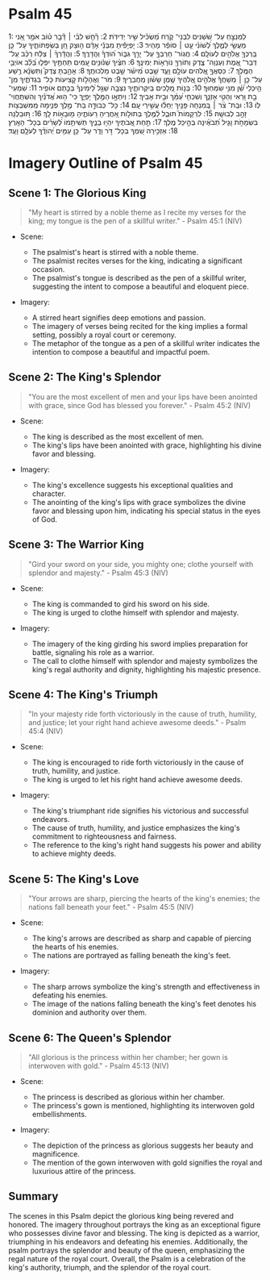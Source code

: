 # Psalm 45
1: לַמְנַצֵּ֣חַ עַל־ שֹׁ֭שַׁנִּים לִבְנֵי־ קֹ֑רַח מַ֝שְׂכִּ֗יל שִׁ֣יר יְדִידֹֽת׃
2: רָ֘חַ֤שׁ לִבִּ֨י ׀ דָּ֘בָ֤ר ט֗וֹב אֹמֵ֣ר אָ֭נִי מַעֲשַׂ֣י לְמֶ֑לֶךְ לְ֝שׁוֹנִ֗י עֵ֤ט ׀ סוֹפֵ֬ר מָהִֽיר׃
3: יָפְיָפִ֡יתָ מִבְּנֵ֬י אָדָ֗ם ה֣וּצַק חֵ֭ן בְּשְׂפְתוֹתֶ֑יךָ עַל־ כֵּ֤ן בֵּֽרַכְךָ֖ אֱלֹהִ֣ים לְעוֹלָֽם׃
4: חֲגֽוֹר־ חַרְבְּךָ֣ עַל־ יָרֵ֣ךְ גִּבּ֑וֹר ה֝וֹדְךָ֗ וַהֲדָרֶֽךָ׃
5: וַהֲדָ֬רְךָ֨ ׀ צְלַ֬ח רְכַ֗ב עַֽל־ דְּבַר־ אֱ֭מֶת וְעַנְוָה־ צֶ֑דֶק וְתוֹרְךָ֖ נוֹרָא֣וֹת יְמִינֶֽךָ׃
6: חִצֶּ֗יךָ שְׁנ֫וּנִ֥ים עַ֭מִּים תַּחְתֶּ֣יךָ יִפְּל֑וּ בְּ֝לֵ֗ב אוֹיְבֵ֥י הַמֶּֽלֶךְ׃
7: כִּסְאֲךָ֣ אֱ֭לֹהִים עוֹלָ֣ם וָעֶ֑ד שֵׁ֥בֶט מִ֝ישֹׁ֗ר שֵׁ֣בֶט מַלְכוּתֶֽךָ׃
8: אָהַ֣בְתָּ צֶּדֶק֮ וַתִּשְׂנָ֫א רֶ֥שַׁע עַל־ כֵּ֤ן ׀ מְשָׁחֲךָ֡ אֱלֹהִ֣ים אֱ֭לֹהֶיךָ שֶׁ֥מֶן שָׂשׂ֗וֹן מֵֽחֲבֵרֶֽיךָ׃
9: מֹר־ וַאֲהָל֣וֹת קְ֭צִיעוֹת כָּל־ בִּגְדֹתֶ֑יךָ מִֽן־ הֵ֥יכְלֵי שֵׁ֝֗ן מִנִּ֥י שִׂמְּחֽוּךָ׃
10: בְּנ֣וֹת מְ֭לָכִים בְּיִקְּרוֹתֶ֑יךָ נִצְּבָ֥ה שֵׁגַ֥ל לִֽ֝ימִינְךָ֗ בְּכֶ֣תֶם אוֹפִֽיר׃
11: שִׁמְעִי־ בַ֣ת וּ֭רְאִי וְהַטִּ֣י אָזְנֵ֑ךְ וְשִׁכְחִ֥י עַ֝מֵּ֗ךְ וּבֵ֥ית אָבִֽיךְ׃
12: וְיִתְאָ֣ו הַמֶּ֣לֶךְ יָפְיֵ֑ךְ כִּי־ ה֥וּא אֲ֝דֹנַ֗יִךְ וְהִשְׁתַּֽחֲוִי־ לֽוֹ׃
13: וּבַֽת־ צֹ֨ר ׀ בְּ֭מִנְחָה פָּנַ֥יִךְ יְחַלּ֗וּ עֲשִׁ֣ירֵי עָֽם׃
14: כָּל־ כְּבוּדָּ֣ה בַת־ מֶ֣לֶךְ פְּנִ֑ימָה מִֽמִּשְׁבְּצ֖וֹת זָהָ֣ב לְבוּשָֽׁהּ׃
15: לִרְקָמוֹת֮ תּוּבַ֪ל לַ֫מֶּ֥לֶךְ בְּתוּל֣וֹת אַ֭חֲרֶיהָ רֵעוֹתֶ֑יהָ מ֖וּבָא֣וֹת לָֽךְ׃
16: תּ֭וּבַלְנָה בִּשְׂמָחֹ֣ת וָגִ֑יל תְּ֝בֹאֶ֗ינָה בְּהֵ֣יכַל מֶֽלֶךְ׃
17: תַּ֣חַת אֲ֭בֹתֶיךָ יִהְי֣וּ בָנֶ֑יךָ תְּשִׁיתֵ֥מוֹ לְ֝שָׂרִ֗ים בְּכָל־ הָאָֽרֶץ׃
18: אַזְכִּ֣ירָה שִׁ֭מְךָ בְּכָל־ דֹּ֣ר וָדֹ֑ר עַל־ כֵּ֥ן עַמִּ֥ים יְ֝הוֹדֻ֗ךָ לְעֹלָ֥ם וָעֶֽד׃

# Imagery Outline of Psalm 45

## Scene 1: The Glorious King

> "My heart is stirred by a noble theme as I recite my verses for the king; my tongue is the pen of a skillful writer." - Psalm 45:1 (NIV)

- Scene:
  - The psalmist's heart is stirred with a noble theme.
  - The psalmist recites verses for the king, indicating a significant occasion.
  - The psalmist's tongue is described as the pen of a skillful writer, suggesting the intent to compose a beautiful and eloquent piece.

- Imagery:
  - A stirred heart signifies deep emotions and passion.
  - The imagery of verses being recited for the king implies a formal setting, possibly a royal court or ceremony.
  - The metaphor of the tongue as a pen of a skillful writer indicates the intention to compose a beautiful and impactful poem.

## Scene 2: The King's Splendor

> "You are the most excellent of men and your lips have been anointed with grace, since God has blessed you forever." - Psalm 45:2 (NIV)

- Scene:
  - The king is described as the most excellent of men.
  - The king's lips have been anointed with grace, highlighting his divine favor and blessing.

- Imagery:
  - The king's excellence suggests his exceptional qualities and character.
  - The anointing of the king's lips with grace symbolizes the divine favor and blessing upon him, indicating his special status in the eyes of God.

## Scene 3: The Warrior King

> "Gird your sword on your side, you mighty one; clothe yourself with splendor and majesty." - Psalm 45:3 (NIV)

- Scene:
  - The king is commanded to gird his sword on his side.
  - The king is urged to clothe himself with splendor and majesty.

- Imagery:
  - The imagery of the king girding his sword implies preparation for battle, signaling his role as a warrior.
  - The call to clothe himself with splendor and majesty symbolizes the king's regal authority and dignity, highlighting his majestic presence.

## Scene 4: The King's Triumph

> "In your majesty ride forth victoriously in the cause of truth, humility, and justice; let your right hand achieve awesome deeds." - Psalm 45:4 (NIV)

- Scene:
  - The king is encouraged to ride forth victoriously in the cause of truth, humility, and justice.
  - The king is urged to let his right hand achieve awesome deeds.

- Imagery:
  - The king's triumphant ride signifies his victorious and successful endeavors.
  - The cause of truth, humility, and justice emphasizes the king's commitment to righteousness and fairness.
  - The reference to the king's right hand suggests his power and ability to achieve mighty deeds.

## Scene 5: The King's Love

> "Your arrows are sharp, piercing the hearts of the king's enemies; the nations fall beneath your feet." - Psalm 45:5 (NIV)

- Scene:
  - The king's arrows are described as sharp and capable of piercing the hearts of his enemies.
  - The nations are portrayed as falling beneath the king's feet.

- Imagery:
  - The sharp arrows symbolize the king's strength and effectiveness in defeating his enemies.
  - The image of the nations falling beneath the king's feet denotes his dominion and authority over them.

## Scene 6: The Queen's Splendor

> "All glorious is the princess within her chamber; her gown is interwoven with gold." - Psalm 45:13 (NIV)

- Scene:
  - The princess is described as glorious within her chamber.
  - The princess's gown is mentioned, highlighting its interwoven gold embellishments.

- Imagery:
  - The depiction of the princess as glorious suggests her beauty and magnificence.
  - The mention of the gown interwoven with gold signifies the royal and luxurious attire of the princess.

## Summary

The scenes in this Psalm depict the glorious king being revered and honored. The imagery throughout portrays the king as an exceptional figure who possesses divine favor and blessing. The king is depicted as a warrior, triumphing in his endeavors and defeating his enemies. Additionally, the psalm portrays the splendor and beauty of the queen, emphasizing the regal nature of the royal court. Overall, the Psalm is a celebration of the king's authority, triumph, and the splendor of the royal court.